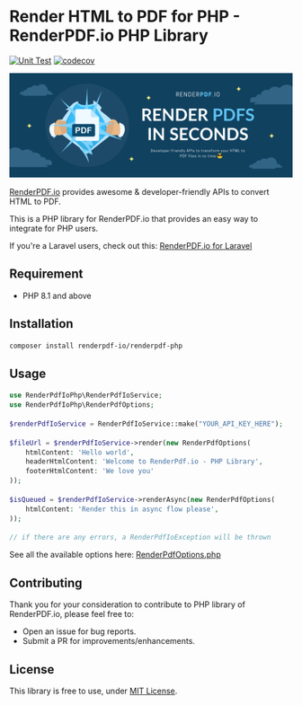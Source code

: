 # Render HTML to PDF for PHP - RenderPDF.io PHP Library

[![Unit Test](https://github.com/renderpdf-io/renderpdf-php/actions/workflows/build.yml/badge.svg)](https://github.com/renderpdf-io/renderpdf-php/actions/workflows/build.yml)
[![codecov](https://codecov.io/gh/renderpdf-io/renderpdf-php/graph/badge.svg?token=UFQHEZDDXP)](https://codecov.io/gh/renderpdf-io/renderpdf-php)

![RenderPDF.io Cover](./.github/renderpdf-io-cover.png)

[RenderPDF.io](https://renderpdf.io) provides awesome & developer-friendly APIs to convert HTML to PDF. 

This is a PHP library for RenderPDF.io that provides an easy way to integrate for PHP users.

If you're a Laravel users, check out this: [RenderPDF.io for Laravel](https://github.com/renderpdf-io/renderpdf-laravel)

## Requirement
- PHP 8.1 and above

## Installation

```bash
composer install renderpdf-io/renderpdf-php
```

## Usage

```php
use RenderPdfIoPhp\RenderPdfIoService;
use RenderPdfIoPhp\RenderPdfOptions;

$renderPdfIoService = RenderPdfIoService::make("YOUR_API_KEY_HERE");

$fileUrl = $renderPdfIoService->render(new RenderPdfOptions(
    htmlContent: 'Hello world',
    headerHtmlContent: 'Welcome to RenderPdf.io - PHP Library',
    footerHtmlContent: 'We love you'
));

$isQueued = $renderPdfIoService->renderAsync(new RenderPdfOptions(
    htmlContent: 'Render this in async flow please',
));

// if there are any errors, a RenderPdfIoException will be thrown
```

See all the available options here: [RenderPdfOptions.php](./src/RenderPdfOptions.php)

## Contributing

Thank you for your consideration to contribute to PHP library of RenderPDF.io, please feel free to:

- Open an issue for bug reports.
- Submit a PR for improvements/enhancements.

## License
This library is free to use, under [MIT License](./LICENSE).
